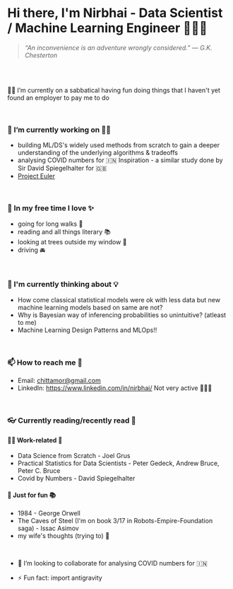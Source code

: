 <!--
**Nirbhai/Nirbhai** is a ✨ _special_ ✨ repository because its `README.md` (this file) appears on your GitHub profile.

Here are some ideas to get you started:

- 🔭 I’m currently working on ...
- 🌱 I’m currently learning ...
- 👯 I’m looking to collaborate on ...
- 🤔 I’m looking for help with ...
- 💬 Ask me about ...
- 📫 How to reach me: ...
- 😄 Pronouns: ...
- ⚡ Fun fact: ...
-->

# Hi there, I'm Nirbhai - Data Scientist / Machine Learning Engineer 👨🏻‍💻

> _“An inconvenience is an adventure wrongly considered.”
> ― G.K. Chesterton_
 
<br />
<br />

🤸‍♂️ I’m currently on a sabbatical having fun doing things that I haven't yet found an employer to pay me to do

<br />

### 🔭 I’m currently working on ☝🏻 
  * building ML/DS's widely used methods from scratch to gain a deeper understanding of the underlying algorithms & tradeoffs
  * analysing COVID numbers for 🇮🇳 Inspiration - a similar study done by Sir David Spiegelhalter for 🇬🇧
  * [Project Euler](https://projecteuler.net/about)

<br />

### 🌱 In my free time I love ✨
  * going for long walks 🚶  
  * reading and all things literary 📚
  * looking at trees outside my window 🌲
  * driving 🚘

<br />

### 🤔 I'm currently thinking about 💡
  * How come classical statistical models were ok with less data but new machine learning models based on same are not?
  * Why is Bayesian way of inferencing probabilities so unintuitive? (atleast to me)
  * Machine Learning Design Patterns and MLOps!!

<br />

### 📫 How to reach me 💬 
  * Email: chittamor@gmail.com
  * LinkedIn: https://www.linkedin.com/in/nirbhai/ Not very active 🤷🏻‍♂️

<br />

### 👓 Currently reading/recently read 📖
#### 👨‍🏫 Work-related 📒
  * Data Science from Scratch - Joel Grus
  * Practical Statistics for Data Scientists - Peter Gedeck, Andrew Bruce, Peter C. Bruce
  * Covid by Numbers - David Spiegelhalter
#### 🤩 Just for fun 📚
  * 1984 - George Orwell
  * The Caves of Steel (I'm on book 3/17 in Robots-Empire-Foundation saga) - Issac Asimov
  * my wife's thoughts (trying to) 💭

<br />

- 👥 I’m looking to collaborate for analysing COVID numbers for 🇮🇳

- ⚡ Fun fact: import antigravity
